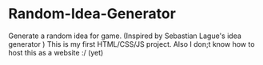 # Random-Idea-Generator
Generate a random idea for game. (Inspired by Sebastian Lague's idea generator )
This is my first HTML/CSS/JS project. Also I don;t know how to host this as a website :/ (yet)
